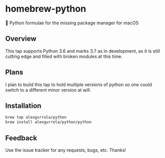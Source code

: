 # homebrew-python
🍻 Python formulae for the missing package manager for macOS

## Overview
This tap supports Python 3.6 and marks 3.7 as in development, as it is still cutting edge and filled with broken modules at this time.

## Plans
I plan to build this tap to hold multiple versions of python so one could switch to a different minor version at will.

## Installation
```sh
brew tap alexgurrola/python
brew install alexgurrola/python/python
```

## Feedback
Use the issue tracker for any requests, bugs, etc.  Thanks!
